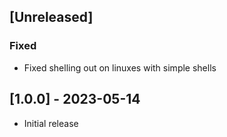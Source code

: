 ## [Unreleased]

### Fixed

- Fixed shelling out on linuxes with simple shells

## [1.0.0] - 2023-05-14

- Initial release
